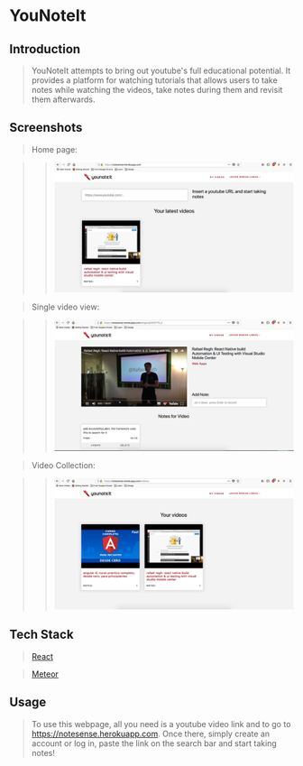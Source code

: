 # YouNoteIt

## Introduction

> YouNoteIt attempts to bring out youtube's full educational potential. It provides a platform for watching tutorials that allows users to take notes while watching the videos, take notes during them and revisit them afterwards.

## Screenshots

> Home page: 

>> ![Alt text](/public/images/homePage.png?raw=true)

> Single video view: 

>> ![Alt text](/public/images/singleVideo.png?raw=true)

> Video Collection: 

>> ![Alt text](/public/images/MyVideos.png?raw=true)

## Tech Stack

> [React](https://reactjs.org/)

> [Meteor](https://www.meteor.com/)

## Usage

> To use this webpage, all you need is a youtube video link and to go to https://notesense.herokuapp.com. Once there, simply create an account or log in, paste the link on the search bar and start taking notes! 
